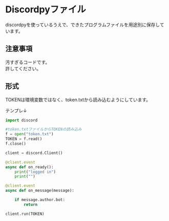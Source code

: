 # Discordpyファイル  
discordpyを使っているうえで、できたプログラムファイルを用途別に保存しています。  

## 注意事項  
汚すぎるコードです。  
許してください。　　

## 形式  
TOKENは環境変数ではなく、token.txtから読み込むようにしています。  

テンプレ↓
```py
import discord

#token.txtファイルからTOKENの読み込み
f = open("token.txt")
TOKEN = f.read()
f.close()

client = discord.Client()

@client.event
async def on_ready():
    print("logged in")
    print("")

@client.event
async def on_message(message):

    if message.author.bot:
        return

client.run(TOKEN)
```